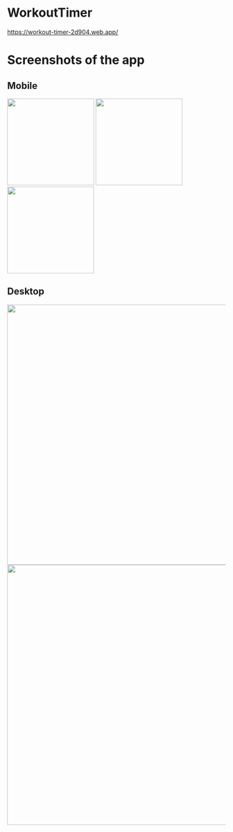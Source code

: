 # WorkoutTimer

https://workout-timer-2d904.web.app/

# Screenshots of the app

## Mobile
<img src="https://user-images.githubusercontent.com/48216995/204049230-f13c36fe-8e9f-4637-a22c-177084107fbc.PNG" width="200"> <img src="https://user-images.githubusercontent.com/48216995/204049242-7e6f8178-bf16-43e5-8887-33b73c1e29da.PNG" width="200"> <img src="https://user-images.githubusercontent.com/48216995/204049252-b035c6d6-ee57-486a-9272-48ee9663a88b.PNG" width="200">

## Desktop
<img src="https://user-images.githubusercontent.com/48216995/204049261-3bcd14a6-c5b0-4928-9659-63e9e56d6dcf.jpg" width="600">
<img src="https://user-images.githubusercontent.com/48216995/204049267-07865e82-14cc-4e04-8473-bb1201e1551b.jpg" width="600">
